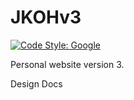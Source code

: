 # JKOHv3

[![Code Style: Google](https://img.shields.io/badge/code%20style-google-blueviolet.svg)](https://github.com/google/gts)

Personal website version 3.

Design Docs
